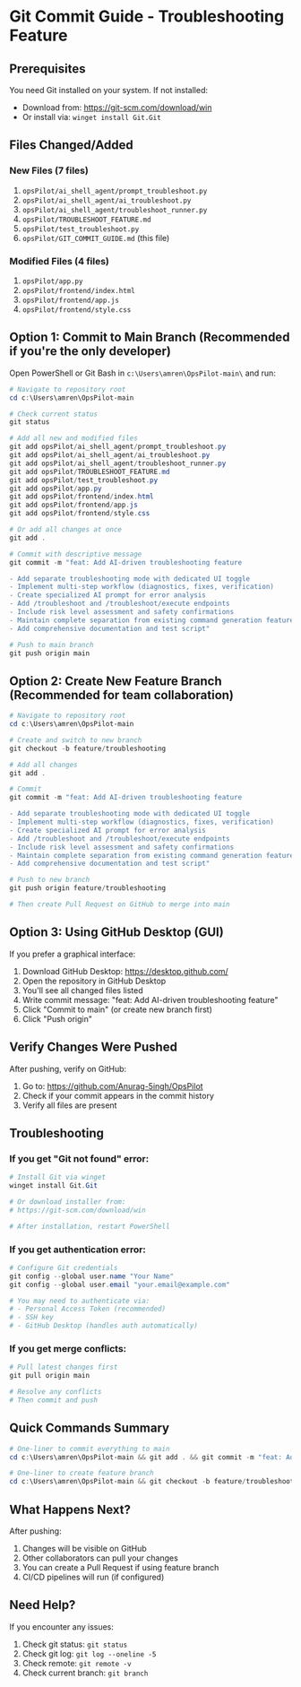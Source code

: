 # Git Commit Guide - Troubleshooting Feature

## Prerequisites
You need Git installed on your system. If not installed:
- Download from: https://git-scm.com/download/win
- Or install via: `winget install Git.Git`

## Files Changed/Added

### New Files (7 files)
1. `opsPilot/ai_shell_agent/prompt_troubleshoot.py`
2. `opsPilot/ai_shell_agent/ai_troubleshoot.py`
3. `opsPilot/ai_shell_agent/troubleshoot_runner.py`
4. `opsPilot/TROUBLESHOOT_FEATURE.md`
5. `opsPilot/test_troubleshoot.py`
6. `opsPilot/GIT_COMMIT_GUIDE.md` (this file)

### Modified Files (4 files)
1. `opsPilot/app.py`
2. `opsPilot/frontend/index.html`
3. `opsPilot/frontend/app.js`
4. `opsPilot/frontend/style.css`

## Option 1: Commit to Main Branch (Recommended if you're the only developer)

Open PowerShell or Git Bash in `c:\Users\amren\OpsPilot-main\` and run:

```powershell
# Navigate to repository root
cd c:\Users\amren\OpsPilot-main

# Check current status
git status

# Add all new and modified files
git add opsPilot/ai_shell_agent/prompt_troubleshoot.py
git add opsPilot/ai_shell_agent/ai_troubleshoot.py
git add opsPilot/ai_shell_agent/troubleshoot_runner.py
git add opsPilot/TROUBLESHOOT_FEATURE.md
git add opsPilot/test_troubleshoot.py
git add opsPilot/app.py
git add opsPilot/frontend/index.html
git add opsPilot/frontend/app.js
git add opsPilot/frontend/style.css

# Or add all changes at once
git add .

# Commit with descriptive message
git commit -m "feat: Add AI-driven troubleshooting feature

- Add separate troubleshooting mode with dedicated UI toggle
- Implement multi-step workflow (diagnostics, fixes, verification)
- Create specialized AI prompt for error analysis
- Add /troubleshoot and /troubleshoot/execute endpoints
- Include risk level assessment and safety confirmations
- Maintain complete separation from existing command generation feature
- Add comprehensive documentation and test script"

# Push to main branch
git push origin main
```

## Option 2: Create New Feature Branch (Recommended for team collaboration)

```powershell
# Navigate to repository root
cd c:\Users\amren\OpsPilot-main

# Create and switch to new branch
git checkout -b feature/troubleshooting

# Add all changes
git add .

# Commit
git commit -m "feat: Add AI-driven troubleshooting feature

- Add separate troubleshooting mode with dedicated UI toggle
- Implement multi-step workflow (diagnostics, fixes, verification)
- Create specialized AI prompt for error analysis
- Add /troubleshoot and /troubleshoot/execute endpoints
- Include risk level assessment and safety confirmations
- Maintain complete separation from existing command generation feature
- Add comprehensive documentation and test script"

# Push to new branch
git push origin feature/troubleshooting

# Then create Pull Request on GitHub to merge into main
```

## Option 3: Using GitHub Desktop (GUI)

If you prefer a graphical interface:

1. Download GitHub Desktop: https://desktop.github.com/
2. Open the repository in GitHub Desktop
3. You'll see all changed files listed
4. Write commit message: "feat: Add AI-driven troubleshooting feature"
5. Click "Commit to main" (or create new branch first)
6. Click "Push origin"

## Verify Changes Were Pushed

After pushing, verify on GitHub:
1. Go to: https://github.com/Anurag-5ingh/OpsPilot
2. Check if your commit appears in the commit history
3. Verify all files are present

## Troubleshooting

### If you get "Git not found" error:
```powershell
# Install Git via winget
winget install Git.Git

# Or download installer from:
# https://git-scm.com/download/win

# After installation, restart PowerShell
```

### If you get authentication error:
```powershell
# Configure Git credentials
git config --global user.name "Your Name"
git config --global user.email "your.email@example.com"

# You may need to authenticate via:
# - Personal Access Token (recommended)
# - SSH key
# - GitHub Desktop (handles auth automatically)
```

### If you get merge conflicts:
```powershell
# Pull latest changes first
git pull origin main

# Resolve any conflicts
# Then commit and push
```

## Quick Commands Summary

```powershell
# One-liner to commit everything to main
cd c:\Users\amren\OpsPilot-main && git add . && git commit -m "feat: Add troubleshooting feature" && git push origin main

# One-liner to create feature branch
cd c:\Users\amren\OpsPilot-main && git checkout -b feature/troubleshooting && git add . && git commit -m "feat: Add troubleshooting feature" && git push origin feature/troubleshooting
```

## What Happens Next?

After pushing:
1. Changes will be visible on GitHub
2. Other collaborators can pull your changes
3. You can create a Pull Request if using feature branch
4. CI/CD pipelines will run (if configured)

## Need Help?

If you encounter any issues:
1. Check git status: `git status`
2. Check git log: `git log --oneline -5`
3. Check remote: `git remote -v`
4. Check current branch: `git branch`
